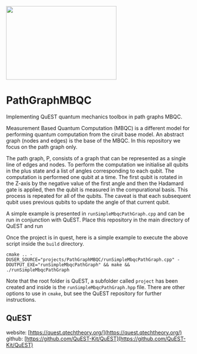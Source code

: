 <img src="https://user-images.githubusercontent.com/19248072/225727493-def23a0b-96e3-4310-aa9b-5f27fb0c6f2a.png"  width="300" height="200">

# PathGraphMBQC
Implementing QuEST quantum mechanics toolbox in path graphs MBQC.

Measurement Based Quantum Computation (MBQC) is a different model for performing quantum computation from the ciruit base model. An abstract graph (nodes and edges) is the base of the MBQC. In this repository we focus on the path graph only.

The path graph, P, consists of a graph that can be represented as a single line of edges and nodes. To perform the computation we initialise all qubits in the plus state and a list of angles corresponding to each qubit. The computation is performed one qubit at a time. The first qubit is rotated in the Z-axis by the negative value of the first angle and then the Hadamard gate is applied, then the qubit is measured in the compurational basis. This process is repeated for all of the qubits. The caveat is that each subsequent qubit uses previous qubits to update the angle of that current qubit.

A simple example is presented in `runSimpleMbqcPathGraph.cpp` and can be run in conjunction with QuEST. Place this repository in the main directory of QuEST and run

Once the project is in quest, here is a simple example to execute the above script inside the `build` directory.

```
cmake .. -DUSER_SOURCE="projects/PathGraphMBQC/runSimpleMbqcPathGraph.cpp" -DOUTPUT_EXE="runSimpleMbqcPathGraph" && make && ./runSimpleMbqcPathGraph
```

Note that the root folder is QuEST, a subfolder called `project` has been created and inside is the `runSimpleMbqcPathGraph.hpp` file. There are other options to use in `cmake`, but see the QuEST repository for further instructions.

## QuEST
website: [https://quest.qtechtheory.org/](https://quest.qtechtheory.org/) 
github: [https://github.com/QuEST-Kit/QuEST](https://github.com/QuEST-Kit/QuEST)


